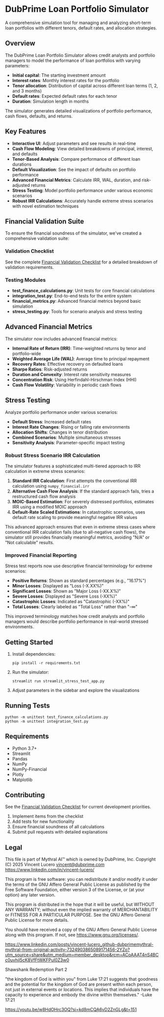 # DubPrime Loan Portfolio Simulator

A comprehensive simulation tool for managing and analyzing short-term loan portfolios with different tenors, default rates, and allocation strategies.

## Overview

The DubPrime Loan Portfolio Simulator allows credit analysts and portfolio managers to model the performance of loan portfolios with varying parameters:

- **Initial capital**: The starting investment amount
- **Interest rates**: Monthly interest rates for the portfolio
- **Tenor allocation**: Distribution of capital across different loan terms (1, 2, and 3 months)
- **Default rates**: Expected default rates for each tenor
- **Duration**: Simulation length in months

The simulator generates detailed visualizations of portfolio performance, cash flows, defaults, and returns.

## Key Features

- **Interactive UI**: Adjust parameters and see results in real-time
- **Cash Flow Modeling**: View detailed breakdowns of principal, interest, and defaults
- **Tenor-Based Analysis**: Compare performance of different loan durations
- **Default Visualization**: See the impact of defaults on portfolio performance
- **Advanced Financial Metrics**: Calculate IRR, WAL, duration, and risk-adjusted returns
- **Stress Testing**: Model portfolio performance under various economic scenarios
- **Robust IRR Calculations**: Accurately handle extreme stress scenarios with novel estimation techniques

## Financial Validation Suite

To ensure the financial soundness of the simulator, we've created a comprehensive validation suite:

### Validation Checklist

See the complete [Financial Validation Checklist](FINANCE_TODO.md) for a detailed breakdown of validation requirements.

### Testing Modules

- **test_finance_calculations.py**: Unit tests for core financial calculations
- **integration_test.py**: End-to-end tests for the entire system
- **financial_metrics.py**: Advanced financial metrics beyond basic simulation
- **stress_testing.py**: Tools for scenario analysis and stress testing

## Advanced Financial Metrics

The simulator now includes advanced financial metrics:

- **Internal Rate of Return (IRR)**: Time-weighted returns by tenor and portfolio-wide
- **Weighted Average Life (WAL)**: Average time to principal repayment
- **Recovery Rates**: Effective recovery on defaulted loans
- **Sharpe Ratios**: Risk-adjusted returns
- **Duration and Convexity**: Interest rate sensitivity measures
- **Concentration Risk**: Using Herfindahl-Hirschman Index (HHI)
- **Cash Flow Volatility**: Variability in periodic cash flows

## Stress Testing

Analyze portfolio performance under various scenarios:

- **Default Stress**: Increased default rates
- **Interest Rate Changes**: Rising or falling rate environments
- **Allocation Shifts**: Changes in tenor distribution
- **Combined Scenarios**: Multiple simultaneous stresses
- **Sensitivity Analysis**: Parameter-specific impact testing

### Robust Stress Scenario IRR Calculation

The simulator features a sophisticated multi-tiered approach to IRR calculation in extreme stress scenarios:

1. **Standard IRR Calculation**: First attempts the conventional IRR calculation using `numpy_financial.irr`
2. **Alternative Cash Flow Analysis**: If the standard approach fails, tries a restructured cash flow analysis
3. **MOIC-Based Estimation**: For severely distressed portfolios, estimates IRR using a modified MOIC approach
4. **Default-Rate Scaled Estimations**: In catastrophic scenarios, uses default rate scaling to provide meaningful negative IRR values

This advanced approach ensures that even in extreme stress cases where conventional IRR calculation fails (due to all-negative cash flows), the simulator still provides financially meaningful metrics, avoiding "N/A" or "Not calculable" results.

### Improved Financial Reporting

Stress test reports now use descriptive financial terminology for extreme scenarios:

- **Positive Returns**: Shown as standard percentages (e.g., "16.17%")
- **Minor Losses**: Displayed as "Loss (-X.XX%)" 
- **Significant Losses**: Shown as "Major Loss (-XX.X%)"
- **Severe Losses**: Displayed as "Severe Loss (-XX%)"
- **Catastrophic Losses**: Indicated as "Catastrophic (-XX%)"
- **Total Losses**: Clearly labeled as "Total Loss" rather than "-∞"

This improved terminology matches how credit analysts and portfolio managers would describe portfolio performance in real-world stressed environments.

## Getting Started

1. Install dependencies:
   ```
   pip install -r requirements.txt
   ```

2. Run the simulator:
   ```
   streamlit run streamlit_stress_test_app.py
   ```

3. Adjust parameters in the sidebar and explore the visualizations

## Running Tests

```
python -m unittest test_finance_calculations.py
python -m unittest integration_test.py
```

## Requirements

- Python 3.7+
- Streamlit
- Pandas
- NumPy
- NumPy-Financial
- Plotly
- Matplotlib

## Contributing

See the [Financial Validation Checklist](FINANCE_TODO.md) for current development priorities.

1. Implement items from the checklist
2. Add tests for new functionality
3. Ensure financial soundness of all calculations
4. Submit pull requests with detailed explanations


## Legal
This file is part of Mythral AI™ which is owned by DubPrime, Inc. Copyright (C) 2025 Vincent Lucero vincent@dubprime.com https://www.linkedin.com/in/vincent-lucero/

This program is free software: you can redistribute it and/or modify it under the terms of the GNU Affero General Public License as published by the Free Software Foundation, either version 3 of the License, or (at your option) any later version.

This program is distributed in the hope that it will be useful, but WITHOUT ANY WARRANTY; without even the implied warranty of MERCHANTABILITY or FITNESS FOR A PARTICULAR PURPOSE. See the GNU Affero General Public License for more details.

You should have received a copy of the GNU Affero General Public License along with this program. If not, see https://www.gnu.org/licenses/.

https://www.linkedin.com/posts/vincent-lucero_github-dubprimemythral-mythral-from-original-activity-7324903865089171456-2YZo?utm_source=share&utm_medium=member_desktop&rcm=ACoAAAT4nS4BCc0uvhjl5cK8VfFtWKFPuI0Z3w0


Shawshank Redemption Part 2

"the kingdom of God is within you" from Luke 17:21 suggests that goodness and the potential for the kingdom of God are present within each person, not just in external events or locations. This implies that individuals have the capacity to experience and embody the divine within themselves." -Luke 17:21

https://youtu.be/w8HdOHrc3OQ?si=kd8mCQA6vD2ZnGLg&t=151 
